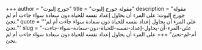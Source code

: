 +++
author = "جورج إليوت"
title = "مقولة جورج إليوت"
description = "مقولة جورج إليوت: على المرء أن يحاول إعداد نفسه للحياة دون سعادة سواء جاءت أم لم تجئ."
quote = '''على المرء أن يحاول إعداد نفسه للحياة دون سعادة سواء جاءت أم لم تجئ.''' 
slug = "على-المرء-أن-يحاول-إعداد-نفسه-للحياة-دون-سعادة-سواء-جاءت-أم-لم-تجئ"
+++
على المرء أن يحاول إعداد نفسه للحياة دون سعادة سواء جاءت أم لم تجئ.

